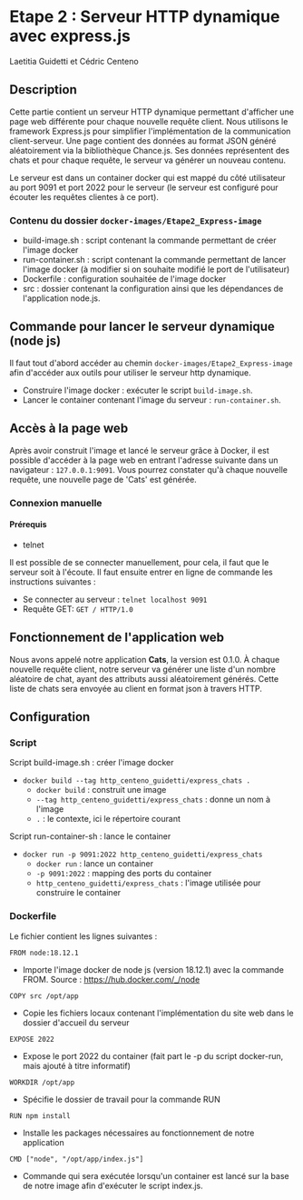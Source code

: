 # Etape 2 : Serveur HTTP dynamique avec express.js
Laetitia Guidetti et Cédric Centeno

## Description

Cette partie contient un serveur HTTP dynamique permettant d'afficher une page 
web différente pour chaque nouvelle requête client. Nous utilisons le framework 
Express.js pour simplifier l'implémentation de la communication client-serveur. 
Une page contient des données au format JSON généré aléatoirement via la 
bibliothèque Chance.js. Ses données représentent des chats et pour chaque requête, 
le serveur va générer un nouveau contenu.

Le serveur est dans un container docker qui est mappé du côté utilisateur au port 
9091 et port 2022 pour le serveur (le serveur est configuré pour écouter les 
requêtes clientes à ce port). 

### Contenu du dossier ```docker-images/Etape2_Express-image ```
- build-image.sh : script contenant la commande permettant de créer l'image docker
- run-container.sh : script contenant la commande permettant de lancer l'image docker (à modifier si on souhaite modifié le port de l'utilisateur)
- Dockerfile : configuration souhaitée de l'image docker
- src : dossier contenant la configuration ainsi que les dépendances de 
  l'application node.js.

## Commande pour lancer le serveur dynamique (node js)

Il faut tout d'abord accéder au chemin ```docker-images/Etape2_Express-image``` afin
d'accéder aux outils pour utiliser le serveur http dynamique.

- Construire l'image docker : exécuter le script ```build-image.sh```.
- Lancer le container contenant l'image du serveur : ```run-container.sh```.

## Accès à la page web

Après avoir construit l'image et lancé le serveur grâce à Docker, il est possible
d'accéder à la page web en entrant l'adresse suivante dans un navigateur :
```127.0.0.1:9091```.
Vous pourrez constater qu'à chaque nouvelle requête, une nouvelle page de 'Cats' 
est générée.

### Connexion manuelle
#### Prérequis
- telnet

Il est possible de se connecter manuellement, pour cela, il faut que le 
serveur soit à l'écoute. Il faut ensuite entrer en ligne de commande les 
instructions suivantes :
- Se connecter au serveur : ```telnet localhost 9091``` 
- Requête GET: ```GET / HTTP/1.0```


## Fonctionnement de l'application web
Nous avons appelé notre application **Cats**, la version est 0.1.0.
À chaque nouvelle requête client, notre serveur va générer une liste d'un nombre 
aléatoire de chat, ayant des attributs aussi aléatoirement générés. Cette liste 
de chats sera envoyée au client en format json à travers HTTP.

## Configuration

### Script

Script build-image.sh : créer l'image docker
- ```docker build --tag http_centeno_guidetti/express_chats .```
  - ```docker build``` : construit une image
  - ```--tag http_centeno_guidetti/express_chats``` : donne un nom à l'image
  - ```.``` : le contexte, ici le répertoire courant

Script run-container-sh : lance le container
- ```docker run -p 9091:2022 http_centeno_guidetti/express_chats```
  - ```docker run``` : lance un container
  - ```-p 9091:2022``` : mapping des ports du container
  - ```http_centeno_guidetti/express_chats``` : l'image utilisée pour construire le container


### Dockerfile
Le fichier contient les lignes suivantes :

```FROM node:18.12.1```
- Importe l'image docker de node js (version 18.12.1) avec la commande FROM.
  Source : https://hub.docker.com/_/node

```COPY src /opt/app```
- Copie les fichiers locaux contenant l'implémentation du site web dans le dossier d'accueil du serveur

```EXPOSE 2022```
- Expose le port 2022 du container (fait part le -p du script docker-run, mais 
  ajouté à titre informatif)

```WORKDIR /opt/app```
-  Spécifie le dossier de travail pour la commande RUN 

```RUN npm install```
- Installe les packages nécessaires au fonctionnement de notre application

```CMD ["node", "/opt/app/index.js"]```
- Commande qui sera exécutée lorsqu'un container est lancé sur la base de notre 
  image afin d'exécuter le script index.js.


